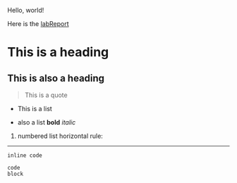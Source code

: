 Hello, world! 

Here is the [labReport](lab-report-w1.md)

# This is a heading
## This is also a heading
> This is a quote
* This is a list
- also a list
**bold**
*italic*
1. numbered list
horizontal rule: 
---
`inline code `
```
code 
block
```
